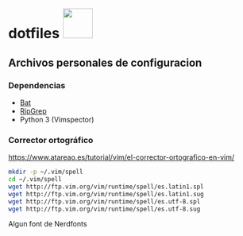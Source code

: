 # dotfiles <img src="https://media.giphy.com/media/du3J3cXyzhj75IOgvA/giphy.gif" width="60" height="60" />
## Archivos personales de configuracion
### Dependencias
- [Bat](https://github.com/sharkdp/bat)
- [RipGrep](https://github.com/BurntSushi/ripgrep)
- Python 3 (Vimspector)
### Corrector ortográfico
https://www.atareao.es/tutorial/vim/el-corrector-ortografico-en-vim/
```sh
mkdir -p ~/.vim/spell
cd ~/.vim/spell
wget http://ftp.vim.org/vim/runtime/spell/es.latin1.spl
wget http://ftp.vim.org/vim/runtime/spell/es.latin1.sug
wget http://ftp.vim.org/vim/runtime/spell/es.utf-8.spl
wget http://ftp.vim.org/vim/runtime/spell/es.utf-8.sug
```
Algun font de Nerdfonts
